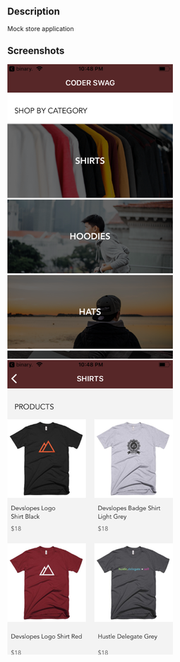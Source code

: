 ## Description
Mock store application

## Screenshots

<kbd><img src="https://github.com/codyph/coder-swag/blob/master/images/Screen1.png" width="375" height="667"></kbd> <kbd><img src="https://github.com/codyph/coder-swag/blob/master/images/Screen2.png" width="375" height="667"></kbd>
